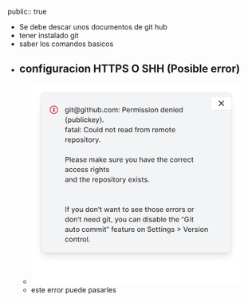 public:: true

- Se debe descar unos documentos de git hub
- tener instalado git
- saber los comandos basicos
- ## configuracion HTTPS O SHH (Posible error)
	- ![image.png](../assets/image_1752899340610_0.png)
	- este error puede pasarles